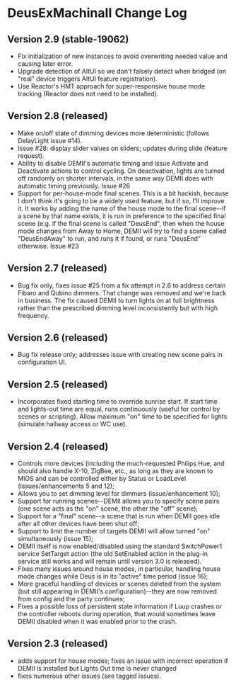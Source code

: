 # DeusExMachinaII Change Log #

## Version 2.9 (stable-19062)

* Fix initialization of new instances to avoid overwriting needed value and causing later error.
* Upgrade detection of AltUI so we don't falsely detect when bridged (on "real" device triggers AltUI feature registration).
* Use Reactor's HMT approach for super-responsive house mode tracking (Reactor does not need to be installed).

## Version 2.8 (released) ##

* Make on/off state of dimming devices more deterministic (follows DelayLight issue #14).
* Issue #28: display slider values on sliders; updates during slide (feature request).
* Ability to disable DEMII's automatic timing and issue Activate and Deactivate actions to control cycling. On deactivation, lights are turned off randomly on shorter intervals, in the same way DEMII does with automatic timing previously. Issue #26
* Support for per-house-mode final scenes. This is a bit hackish, because I don't think it's going to be a widely used feature, but if so, I'll improve it. It works by adding the name of the house mode to the final scene--if a scene by that name exists, it is run in preference to the specified final scene (e.g. if the final scene is called "DeusEnd", then when the house mode changes from Away to Home, DEMII will try to find a scene called "DeusEndAway" to run, and runs it if found, or runs "DeusEnd" otherwise. Issue #23

## Version 2.7 (released) ##

* Bug fix only, fixes issue #25 from a fix attempt in 2.6 to address certain Fibaro and Qubino dimmers. That change was removed and we're back in business. The fix caused DEMII to turn lights on at full brightness rather than the prescribed dimming level inconsistently but with high frequency.

## Version 2.6 (released) ##

* Bug fix release only; addresses issue with creating new scene pairs in configuration UI.

## Version 2.5 (released) ##

* Incorporates fixed starting time to override sunrise start. If start time and lights-out time are equal, runs continuously (useful for control by scenes or scripting). Allow maximum "on" time to be specified for lights (simulate hallway access or WC use).

## Version 2.4 (released) ##

* Controls more devices (including the much-requested Philips Hue, and should also handle X-10, ZigBee, etc., as long as they are known to MiOS and can be controlled either by Status or LoadLevel (issues/enhancements 5 and 12);
* Allows you to set dimming level for dimmers (issue/enhancement 10);
* Support for running scenes--DEMII allows you to specify scene pairs (one scene acts as the "on" scene, the other the "off" scene);
* Support for a "final" scene--a scene that is run when DEMII goes idle after all other devices have been shut off;
* Support to limit the number of targets DEMII will allow turned "on" simultaneously (issue 15);
* DEMII itself is now enabled/disabled using the standard SwitchPower1 service SetTarget action (the old SetEnabled action in the plug-in service still works and will remain until version 3.0 is released).
* Fixes many issues around house modes, in particular, handling house mode changes while Deus is in its "active" time period (issue 16);
* More graceful handling of devices or scenes deleted from the system (but still appearing in DEMII's configuration)--they are now removed from config and the party continues;
* Fixes a possible loss of persistent state information if Luup crashes or the controller reboots during operation, that would sometimes leave DEMII disabled when it was enabled prior to the crash.

## Version 2.3 (released) ##

* adds support for house modes; fixes an issue with incorrect operation if DEMII is installed but Lights Out time is never changed
* fixes numerous other issues (see tagged issues).
